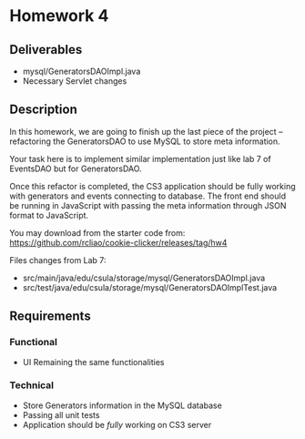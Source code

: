 # Homework 4

## Deliverables

* mysql/GeneratorsDAOImpl.java
* Necessary Servlet changes

## Description

In this homework, we are going to finish up the last piece of the project –
refactoring the GeneratorsDAO to use MySQL to store meta information.

Your task here is to implement similar implementation just like lab 7 of
EventsDAO but for GeneratorsDAO.

Once this refactor is completed, the CS3 application should be fully working with
generators and events connecting to database. The front end should be running in
JavaScript with passing the meta information through JSON format to JavaScript.

You may download from the starter code from: https://github.com/rcliao/cookie-clicker/releases/tag/hw4

Files changes from Lab 7:

* src/main/java/edu/csula/storage/mysql/GeneratorsDAOImpl.java
* src/test/java/edu/csula/storage/mysql/GeneratorsDAOImplTest.java

## Requirements

### Functional

* UI Remaining the same functionalities

### Technical

* Store Generators information in the MySQL database
* Passing all unit tests
* Application should be *fully* working on CS3 server
